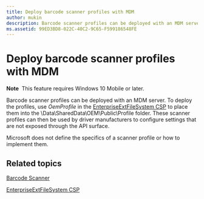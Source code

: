 ```yaml
---
title: Deploy barcode scanner profiles with MDM
author: mukin
description: Barcode scanner profiles can be deployed with an MDM server.
ms.assetid: 99ED3BD8-022C-40C2-9C65-F599186548FE
---
```


# Deploy barcode scanner profiles with MDM

**Note**  This feature requires Windows 10 Mobile or later.

Barcode scanner profiles can be deployed with an MDM server. To deploy the profiles, use *OemProfile* in the [EnterpriseExtFileSystem CSP](https://msdn.microsoft.com/library/windows/hardware/mt157025) to place them into the \\Data\\SharedData\\OEM\\Public\\Profile folder. These scanner profiles can then be used by driver manufacturers to configure settings that are not exposed through the API surface.

Microsoft does not define the specifics of a scanner profile or how to implement them.

## Related topics
[Barcode Scanner](barcode-scanner.md)

[EnterpriseExtFileSystem CSP](https://msdn.microsoft.com/library/windows/hardware/mt157025)